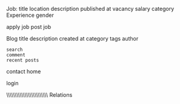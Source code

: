 Job:
    title
    location
    description
    published at
    vacancy
    salary
    category 
    Experience
    gender

apply job
post job

Blog
    title
    description
    created at
    category
    tags
    author

    search
    comment
    recent posts


contact
home



login


\\\\\\\\\\\\\\\\\\\\\\\\\\\\\\\\\\\\\\\\\\\\\\\\\\
Relations
    
